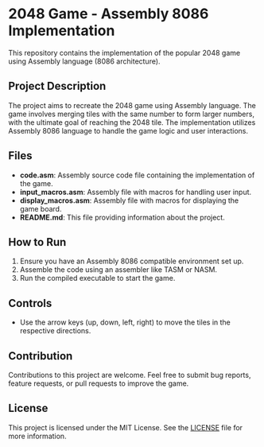 # 2048 Game - Assembly 8086 Implementation

This repository contains the implementation of the popular 2048 game using Assembly language (8086 architecture).

## Project Description

The project aims to recreate the 2048 game using Assembly language. The game involves merging tiles with the same number to form larger numbers, with the ultimate goal of reaching the 2048 tile. The implementation utilizes Assembly 8086 language to handle the game logic and user interactions.

## Files

- **code.asm**: Assembly source code file containing the implementation of the game.
- **input_macros.asm**: Assembly file with macros for handling user input.
- **display_macros.asm**: Assembly file with macros for displaying the game board.
- **README.md**: This file providing information about the project.

## How to Run

1. Ensure you have an Assembly 8086 compatible environment set up.
2. Assemble the code using an assembler like TASM or NASM.
3. Run the compiled executable to start the game.

## Controls

- Use the arrow keys (up, down, left, right) to move the tiles in the respective directions.
## Contribution

Contributions to this project are welcome. Feel free to submit bug reports, feature requests, or pull requests to improve the game.

## License

This project is licensed under the MIT License. See the [LICENSE](LICENSE) file for more information.
